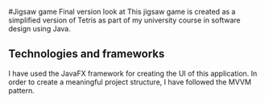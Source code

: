 #Jigsaw game
Final version look at 
This jigsaw game is created as a simplified version of Tetris as part of my university course in software design using Java. 

## Technologies and frameworks
I have used the JavaFX framework for creating the UI of this application. In order to create a meaningful project structure, I have followed the MVVM pattern.